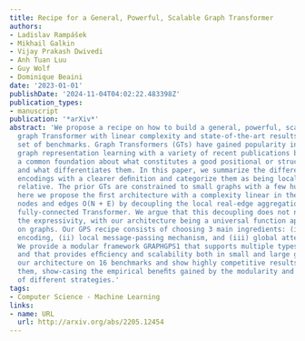 ```yaml
---
title: Recipe for a General, Powerful, Scalable Graph Transformer
authors:
- Ladislav Rampášek
- Mikhail Galkin
- Vijay Prakash Dwivedi
- Anh Tuan Luu
- Guy Wolf
- Dominique Beaini
date: '2023-01-01'
publishDate: '2024-11-04T04:02:22.483398Z'
publication_types:
- manuscript
publication: '*arXiv*'
abstract: 'We propose a recipe on how to build a general, powerful, scalable (GPS)
  graph Transformer with linear complexity and state-of-the-art results on a diverse
  set of benchmarks. Graph Transformers (GTs) have gained popularity in the ﬁeld of
  graph representation learning with a variety of recent publications but they lack
  a common foundation about what constitutes a good positional or structural encoding,
  and what differentiates them. In this paper, we summarize the different types of
  encodings with a clearer deﬁnition and categorize them as being local, global or
  relative. The prior GTs are constrained to small graphs with a few hundred nodes,
  here we propose the ﬁrst architecture with a complexity linear in the number of
  nodes and edges O(N + E) by decoupling the local real-edge aggregation from the
  fully-connected Transformer. We argue that this decoupling does not negatively affect
  the expressivity, with our architecture being a universal function approximator
  on graphs. Our GPS recipe consists of choosing 3 main ingredients: (i) positional/structural
  encoding, (ii) local message-passing mechanism, and (iii) global attention mechanism.
  We provide a modular framework GRAPHGPS1 that supports multiple types of encodings
  and that provides efﬁciency and scalability both in small and large graphs. We test
  our architecture on 16 benchmarks and show highly competitive results in all of
  them, show-casing the empirical beneﬁts gained by the modularity and the combination
  of different strategies.'
tags:
- Computer Science - Machine Learning
links:
- name: URL
  url: http://arxiv.org/abs/2205.12454
---
```

